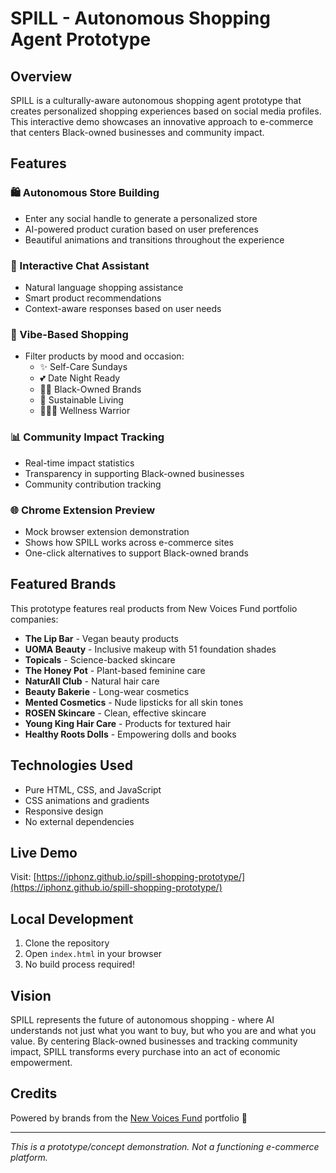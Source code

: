 # SPILL - Autonomous Shopping Agent Prototype

## Overview
SPILL is a culturally-aware autonomous shopping agent prototype that creates personalized shopping experiences based on social media profiles. This interactive demo showcases an innovative approach to e-commerce that centers Black-owned businesses and community impact.

## Features

### 🛍️ Autonomous Store Building
- Enter any social handle to generate a personalized store
- AI-powered product curation based on user preferences
- Beautiful animations and transitions throughout the experience

### 💬 Interactive Chat Assistant
- Natural language shopping assistance
- Smart product recommendations
- Context-aware responses based on user needs

### 🎯 Vibe-Based Shopping
- Filter products by mood and occasion:
  - ✨ Self-Care Sundays
  - 💕 Date Night Ready
  - ✊🏾 Black-Owned Brands
  - 🌱 Sustainable Living
  - 🧘🏾‍♀️ Wellness Warrior

### 📊 Community Impact Tracking
- Real-time impact statistics
- Transparency in supporting Black-owned businesses
- Community contribution tracking

### 🌐 Chrome Extension Preview
- Mock browser extension demonstration
- Shows how SPILL works across e-commerce sites
- One-click alternatives to support Black-owned brands

## Featured Brands
This prototype features real products from New Voices Fund portfolio companies:

- **The Lip Bar** - Vegan beauty products
- **UOMA Beauty** - Inclusive makeup with 51 foundation shades
- **Topicals** - Science-backed skincare
- **The Honey Pot** - Plant-based feminine care
- **NaturAll Club** - Natural hair care
- **Beauty Bakerie** - Long-wear cosmetics
- **Mented Cosmetics** - Nude lipsticks for all skin tones
- **ROSEN Skincare** - Clean, effective skincare
- **Young King Hair Care** - Products for textured hair
- **Healthy Roots Dolls** - Empowering dolls and books

## Technologies Used
- Pure HTML, CSS, and JavaScript
- CSS animations and gradients
- Responsive design
- No external dependencies

## Live Demo
Visit: [https://iphonz.github.io/spill-shopping-prototype/](https://iphonz.github.io/spill-shopping-prototype/)

## Local Development
1. Clone the repository
2. Open `index.html` in your browser
3. No build process required!

## Vision
SPILL represents the future of autonomous shopping - where AI understands not just what you want to buy, but who you are and what you value. By centering Black-owned businesses and tracking community impact, SPILL transforms every purchase into an act of economic empowerment.

## Credits
Powered by brands from the [New Voices Fund](https://www.newvoicesfund.com/) portfolio 💜

---

*This is a prototype/concept demonstration. Not a functioning e-commerce platform.*